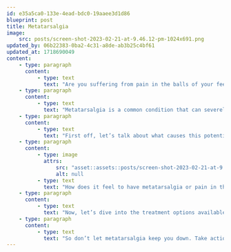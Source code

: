 ```yaml
---
id: e35a5ca0-133e-4ead-bdc0-19aaee3d1d86
blueprint: post
title: Metatarsalgia
image:
    src: posts/screen-shot-2023-02-21-at-9.46.12-pm-1024x691.png
updated_by: 06b22383-0ba2-4c31-a8de-ab3b25c4bf61
updated_at: 1718690049
content:
    - type: paragraph
      content:
          - type: text
            text: "Are you suffering from pain in the balls of your feet? This pain could be metatarsalgia."
    - type: paragraph
      content:
          - type: text
            text: "Metatarsalgia is a common condition that can severely impact your daily life. But fear not, as we’re here to guide you through the causes, symptoms, and treatment options available to you."
    - type: paragraph
      content:
          - type: text
            text: "First off, let’s talk about what causes this potentially agonizing condition. It can be triggered by a range of factors, including high-impact activities that put enormous pressure on the ball of your foot, ill-fitting footwear that lacks proper arch support, foot deformities like high arches or hammertoes, and aging, which can lead to the thinning of the fat pad in the ball of your foot."
    - type: paragraph
      content:
          - type: image
            attrs:
                src: "asset::assets::posts/screen-shot-2023-02-21-at-9.46.12-pm-1024x691.png"
                alt: null
          - type: text
            text: "How does it feel to have metatarsalgia or pain in the balls of your feet? The most obvious symptom is intense pain and discomfort in the ball of your foot. You may feel like you’re walking on hot coals, or that there’s a rock in your shoe. Additionally, you may experience tingling, numbness, or a feeling that something is stuck in your shoe."
    - type: paragraph
      content:
          - type: text
            text: "Now, let’s dive into the treatment options available to you. Depending on the severity of your condition and the underlying cause, there are several treatments that may help alleviate your pain. Resting and avoiding high-impact activities is crucial in reducing inflammation and easing pain. Applying ice to the affected area can also help reduce swelling and alleviate pain. Footwear with proper arch support and a wide toe box is essential in taking the pressure off the ball of your foot. Custom orthotics or shoe inserts can redistribute pressure and relieve pain. Stretching and strengthening exercises can help improve flexibility and strength in the foot muscles. In severe cases, surgery may be necessary to correct foot deformities."
    - type: paragraph
      content:
          - type: text
            text: "So don’t let metatarsalgia keep you down. Take action today and call us today to determine the underlying cause and develop an effective treatment plan. Get back on your feet and start living your best life again. Call us at {{ business:phone }}."
---
```

